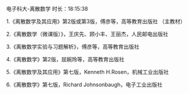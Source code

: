 <a src="https://www.bilibili.com/video/BV1RA411C7ma/?spm_id_from=333.337.search-card.all.click&vd_source=845d210c31138471b661ff1d48d60262]">电子科大-离散数学</a>
时长：18:15:38

1.《离散数学及其应用》第2版或第3版，傅彦等，高等教育出版社 （主教材）

2.《离散数学（微课版）》，王庆先、顾小丰、王丽杰，人民邮电出版社

3.《离散数学实验与习题解析》，傅彦等，高等教育出版社

4.《离散数学》第2版，屈婉玲等，高等教育出版社

5.《离散数学及其应用》第七版，Kenneth H.Rosen，机械工业出版社 

6.《离散数学》第七版，Richard Johnsonbaugh，电子工业出版社
